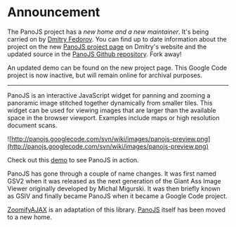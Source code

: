 # Announcement #

The PanoJS project has a _new home and a new maintainer_. It's being carried on by <a href='http://www.dimin.net'>Dmitry Fedorov</a>. You can find up to date information about the project on the new <a href='http://www.dimin.net/software/panojs'>PanoJS project page</a> on Dmitry's website and the updated source in the <a href='https://github.com/dimin/panojs'>PanoJS Github repository</a>. Fork away!

An updated demo can be found on the new project page. This Google Code project is now inactive, but will remain online for archival purposes.


---


PanoJS is an interactive JavaScript widget for panning and zooming a panoramic image stitched together dynamically from smaller tiles. This widget can be used for viewing images that are larger than the available space in the browser viewport. Examples include maps or high resolution document scans.

![http://panojs.googlecode.com/svn/wiki/images/panojs-preview.png](http://panojs.googlecode.com/svn/wiki/images/panojs-preview.png)

Check out this [demo](http://www.mojavelinux.com/cooker/demos/gsv/) to see PanoJS in action.

PanoJS has gone through a couple of name changes. It was first named GSV2 when it was released as the next generation of the Giant Ass Image Viewer originally developed by Michal Migurski. It was then briefly known as GSIV and finally became PanoJS when it became a Google Code project.

[ZoomifyAJAX](http://www.staremapy.cz/zoomifyjs/) is an adaptation of this library.
[PanoJS](http://www.dimin.net/software/panojs) itself has been moved to a new home.